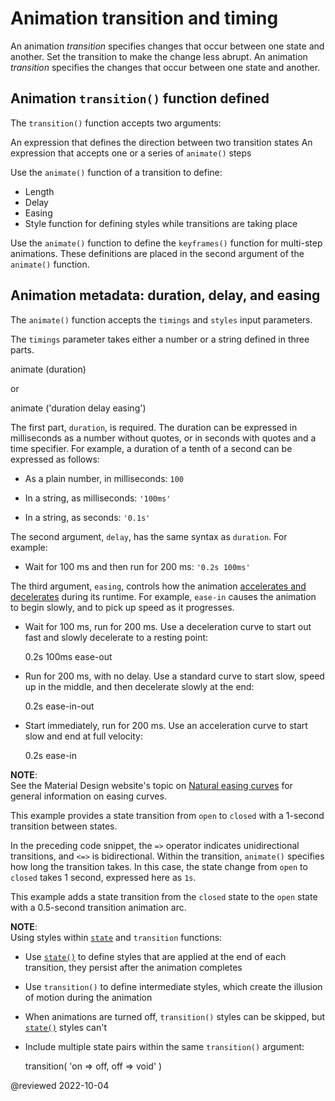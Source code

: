 # Animation transition and timing

An animation *transition* specifies changes that occur between one state and another. Set the transition to make the change less abrupt. An animation *transition* specifies the changes that occur between one state and another.

## Animation `transition()` function defined

The `transition()` function accepts two arguments:

An expression that defines the direction between two transition states
An expression that accepts one or a series of `animate()` steps

Use the `animate()` function of a transition to define:

* Length
* Delay
* Easing
* Style function for defining styles while transitions are taking place

Use the `animate()` function to define the `keyframes()` function for multi-step animations.
These definitions are placed in the second argument of the `animate()` function.

## Animation metadata: duration, delay, and easing

The `animate()` function accepts the `timings` and `styles` input parameters.

The `timings` parameter takes either a number or a string defined in three parts.

<code-example format="typescript" language="typescript">

animate (duration)

</code-example>

or

<code-example format="typescript" language="typescript">

animate ('duration delay easing')

</code-example>

The first part, `duration`, is required.
The duration can be expressed in milliseconds as a number without quotes, or in seconds with quotes and a time specifier.
For example, a duration of a tenth of a second can be expressed as follows:

*   As a plain number, in milliseconds:
    `100`

*   In a string, as milliseconds:
    `'100ms'`

*   In a string, as seconds:
    `'0.1s'`

The second argument, `delay`, has the same syntax as `duration`.
For example:

*   Wait for 100 ms and then run for 200 ms: `'0.2s 100ms'`

The third argument, `easing`, controls how the animation [accelerates and decelerates](https://easings.net) during its runtime.
For example, `ease-in` causes the animation to begin slowly, and to pick up speed as it progresses.

*   Wait for 100 ms, run for 200 ms.
    Use a deceleration curve to start out fast and slowly decelerate to a resting point:

    <code-example format="output" language="shell">

    0.2s 100ms ease-out

    </code-example>

*   Run for 200 ms, with no delay.
    Use a standard curve to start slow, speed up in the middle, and then decelerate slowly at the end:

    <code-example format="output" language="shell">

    0.2s ease-in-out

    </code-example>

*   Start immediately, run for 200 ms.
    Use an acceleration curve to start slow and end at full velocity:
    <code-example format="output" language="shell">

    0.2s ease-in

    </code-example>

<div class="alert is-helpful">

**NOTE**: <br />
See the Material Design website's topic on [Natural easing curves](https://material.io/design/motion/speed.html#easing) for general information on easing curves.

</div>

This example provides a state transition from `open` to `closed` with a 1-second transition between states.

<code-example header="src/app/open-close.component.ts" path="animations/src/app/open-close.component.ts" region="transition1"></code-example>

In the preceding code snippet, the `=>` operator indicates unidirectional transitions, and `<=>` is bidirectional.
Within the transition, `animate()` specifies how long the transition takes.
In this case, the state change from `open` to `closed` takes 1 second, expressed here as `1s`.

This example adds a state transition from the `closed` state to the `open` state with a 0.5-second transition animation arc.

<code-example header="src/app/open-close.component.ts" path="animations/src/app/open-close.component.ts" region="transition2"></code-example>

<div class="alert is-helpful">

**NOTE**: <br />
Using styles within [`state`](api/animations/state) and `transition` functions:

*   Use [`state()`](api/animations/state) to define styles that are applied at the end of each transition, they persist after the animation completes
*   Use `transition()` to define intermediate styles, which create the illusion of motion during the animation
*   When animations are turned off, `transition()` styles can be skipped, but [`state()`](api/animations/state) styles can't
*   Include multiple state pairs within the same `transition()` argument:

    <code-example format="typescript" language="typescript">

    transition( 'on =&gt; off, off =&gt; void' )

    </code-example>

</div>

@reviewed 2022-10-04
